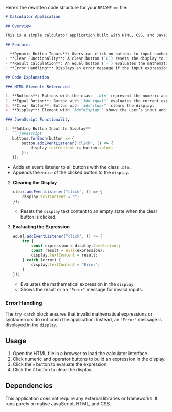 Here’s the rewritten code structure for your `README.md` file:

```markdown
# Calculator Application

## Overview

This is a simple calculator application built with HTML, CSS, and JavaScript. It allows users to perform basic arithmetic operations such as addition, subtraction, multiplication, and division through an interactive interface.

## Features

- **Dynamic Button Inputs**: Users can click on buttons to input numbers and operators into the display.
- **Clear Functionality**: A clear button (`C`) resets the display to its initial state.
- **Result Calculation**: An equal button (`=`) evaluates the mathematical expression entered in the display and shows the result.
- **Error Handling**: Displays an error message if the input expression is invalid.

## Code Explanation

### HTML Elements Referenced

1. **Buttons**: Buttons with the class `.btn` represent the numeric and operator inputs.
2. **Equal Button**: Button with `id="equal"` evaluates the current expression.
3. **Clear Button**: Button with `id="clear"` clears the display.
4. **Display**: Element with `id="display"` shows the user’s input and results.

### JavaScript Functionality

1. **Adding Button Input to Display**
   ```javascript
   buttons.forEach(button => {
       button.addEventListener("click", () => {
           display.textContent += button.value;
       });
   });
   ```
   - Adds an event listener to all buttons with the class `.btn`.
   - Appends the `value` of the clicked button to the `display`.

2. **Clearing the Display**
   ```javascript
   clear.addEventListener("click", () => {
       display.textContent = "";
   });
   ```
   - Resets the `display` text content to an empty state when the clear button is clicked.

3. **Evaluating the Expression**
   ```javascript
   equal.addEventListener("click", () => {
       try {
           const expression = display.textContent;
           const result = eval(expression);
           display.textContent = result;
       } catch (error) {
           display.textContent = "Error";
       }
   });
   ```
   - Evaluates the mathematical expression in the `display`.
   - Shows the result or an `"Error"` message for invalid inputs.

### Error Handling

The `try-catch` block ensures that invalid mathematical expressions or syntax errors do not crash the application. Instead, an `"Error"` message is displayed in the `display`.

## Usage

1. Open the HTML file in a browser to load the calculator interface.
2. Click numeric and operator buttons to build an expression in the display.
3. Click the `=` button to evaluate the expression.
4. Click the `C` button to clear the display.

## Dependencies

This application does not require any external libraries or frameworks. It runs purely on native JavaScript, HTML, and CSS.
